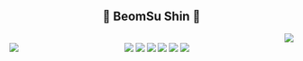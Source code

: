 
<div align="center">
 
## 🛫 BeomSu Shin 🛬


<img align="right" src="https://github-readme-stats.vercel.app/api/top-langs/?username=bum2us&theme=dracula&exclude_repo=clone-web-scrapper,clone-zoom&hide=Procfile&layout=compact&langs_count=8"/>


<br>
<img align="left" src="https://github-readme-stats.vercel.app/api?username=bum2us&show_icons=true&theme=dracula"/>
<img src="https://img.shields.io/badge/C Sharp-368CCB?style=flat&logo=C Sharp&logoColor=white"/> 
<img src="https://img.shields.io/badge/Spring-6DB33F?style=flat&logo=Spring&logoColor=white"/> 
<img src="https://img.shields.io/badge/React-61DAFB?style=flat&logo=React&logoColor=white"/> 
<img src="https://img.shields.io/badge/JavaScript-F7DF1E?style=flat&logo=JavaScript&logoColor=white"/> 
<img src="https://img.shields.io/badge/Amazon EC2-F7DF1E?style=flat&logo=Amazon EC2&logoColor=white"/> 
<img src="https://img.shields.io/badge/Amazon RDS-527FFF?style=flat&logo=Amazon RDS&logoColor=white"/>
 </div>
